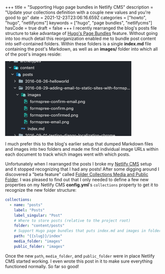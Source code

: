 +++
title = "Supporting Hugo page bundles in Netlify CMS"
description = "Update your collections definition with a couple new values and you're good to go"
date = 2021-12-23T23:06:16.659Z
categories = ["howto", "hugo", "netlifycms"]
keywords = ["hugo", "page bundles", "netlifycms"]
hasCode = true
draft = false
+++
I recently rearranged the blog's posts file structure to take advantage of [Hugo's Page Bundles](https://gohugo.io/content-management/page-bundles/) feature. Without going into too much detail this reorganization enabled me to bundle post content into self-contained folders. Within these folders is a single **index.md** file containing the post's Markdown, as well as an **images/** folder into which all of the post's images reside:

![Directory tree showing the folder structure of a Miller Time blog post. Files are arranged as a page bundle with an index.md file and an images subfolder containing multiple PNGs](images/screen-shot-2021-12-23-at-3.13.25-pm.png)

I much prefer this to the blog's earlier setup that dumped Markdown files and images into two folders and made me find individual image URLs within each document to track which images went with which posts.

Unfortunately when I rearranged the posts I broke my [Netlify CMS](https://www.netlifycms.org/) setup and it stopped recognizing that I had any posts! After some digging around I discovered a "beta feature" called [Folder Collections Media and Public Folder](https://www.netlifycms.org/docs/beta-features/#folder-collections-media-and-public-folder). I was pleased to find out that I only needed to define a few new properties on my Netlify CMS **config.yml**'s `collections` property to get it to recognize the new folder structure:

```yaml
collections:
  - name: "posts"
    label: "Posts"
    label_singular: "Post"
    # Where to store posts (relative to the project root)
    folder: "content/posts"
    # Support Hugo page bundles that puts index.md and images in folders named by slug
    path: "{{slug}}/index"
    media_folder: "images"
    public_folder: "images"
```

Once the new `path`, `media_folder`, and `public_folder` were in place Netlify CMS started working. I even wrote this post in it to make sure everything functioned normally. So far so good!